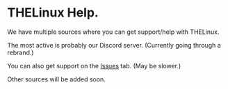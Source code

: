 # THELinux Help.
 We have multiple sources where you can get support/help with THELinux.
 
 The most active is probably our Discord server. (Currently going through a rebrand.)
 
 You can also get support on the [Issues](https://github.com/THELinux/issues) tab. (May be slower.)
 
 Other sources will be added soon.

